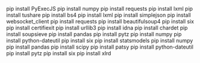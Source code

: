 pip install PyExecJS
pip install numpy
pip install requests
pip install lxml
pip install tushare
	pip install bs4
	pip install lxml
	pip install simplejson
	pip install websocket_client
	pip install requests
	pip install beautifulsoup4
	pip install six
	pip install certifiexit
	pip install urllib3
	pip install idna
	pip install chardet
	pip install soupsieve
pip install pandas
	pip install pytz
	pip install numpy
	pip install python-dateutil
	pip install six
pip install statsmodels
	pip install numpy
	pip install pandas
	pip install scipy
	pip install patsy
	pip install python-dateutil
	pip install pytz
	pip install six
pip install xlrd